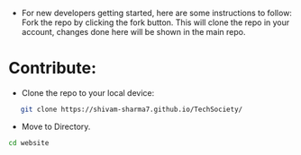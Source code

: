 
- For new developers getting started, here are some instructions to follow:
Fork the repo by clicking the fork button. This will clone the repo in your account, changes done here will be shown in the main repo.

# Contribute:
- Clone the repo to your local device: 
```bash
   git clone https://shivam-sharma7.github.io/TechSociety/
```
- Move to Directory.

```bash
cd website
```
